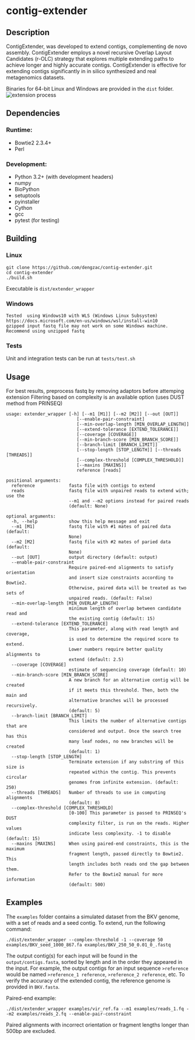 # contig-extender
## Description
ContigExtender, was developed to extend contigs, complementing de novo assembly. ContigExtender employs a novel recursive Overlap Layout Candidates (r-OLC) strategy that explores multiple extending paths to achieve longer and highly accurate contigs. ContigExtender is effective for extending contigs significantly in in silico synthesized and real metagenomics datasets.

Binaries for 64-bit Linux and Windows are provided in the ```dist``` folder.
![extension process](https://i.imgur.com/w4QiDIj.png "extension process")
## Dependencies
### Runtime:
* Bowtie2 2.3.4+
* Perl

### Development: 
* Python 3.2+ (with development headers)
* numpy
* BioPython
* setuptools
* pyinstaller
* Cython
* gcc
* pytest (for testing)

## Building
### Linux
```
git clone https://github.com/dengzac/contig-extender.git
cd contig-extender
./build.sh
```
Executable is ```dist/extender_wrapper```

### Windows
```git clone https://github.com/dengzac/contig-extender.git
Tested  using Windows10 with WLS (Windows Linux Subsystem)
https://docs.microsoft.com/en-us/windows/wsl/install-win10
gzipped input fastq file may not work on some Windows machine.
Recommend using unzipped fastq

```

### Tests
Unit and integration tests can be run at `tests/test.sh`
## Usage
For best results, preprocess fastq by removing adaptors before attemping extension
Filtering based on complexity is an available option (uses DUST method from PRINSEQ)
```
usage: extender_wrapper [-h] [--m1 [M1]] [--m2 [M2]] [--out [OUT]]
                           [--enable-pair-constraint]
                           [--min-overlap-length [MIN_OVERLAP_LENGTH]]
                           [--extend-tolerance [EXTEND_TOLERANCE]]
                           [--coverage [COVERAGE]]
                           [--min-branch-score [MIN_BRANCH_SCORE]]
                           [--branch-limit [BRANCH_LIMIT]]
                           [--stop-length [STOP_LENGTH]] [--threads [THREADS]]
                           [--complex-threshold [COMPLEX_THRESHOLD]]
                           [--maxins [MAXINS]]
                           reference [reads]

positional arguments:
  reference             fasta file with contigs to extend
  reads                 fastq file with unpaired reads to extend with; use the
                        --m1 and --m2 options instead for paired reads
                        (default: None)

optional arguments:
  -h, --help            show this help message and exit
  --m1 [M1]             fastq file with #1 mates of paired data (default:
                        None)
  --m2 [M2]             fastq file with #2 mates of paried data (default:
                        None)
  --out [OUT]           output directory (default: output)
  --enable-pair-constraint
                        Require paired-end alignments to satisfy orientation
                        and insert size constraints according to Bowtie2.
                        Otherwise, paired data will be treated as two sets of
                        unpaired reads. (default: False)
  --min-overlap-length [MIN_OVERLAP_LENGTH]
                        minimum length of overlap between candidate read and
                        the existing contig (default: 15)
  --extend-tolerance [EXTEND_TOLERANCE]
                        This parameter, along with read length and coverage,
                        is used to determine the required score to extend.
                        Lower numbers require better quality alignments to
                        extend (default: 2.5)
  --coverage [COVERAGE]
                        estimate of sequencing coverage (default: 10)
  --min-branch-score [MIN_BRANCH_SCORE]
                        A new branch for an alternative contig will be created
                        if it meets this threshold. Then, both the main and
                        alternative branches will be processed recursively.
                        (default: 5)
  --branch-limit [BRANCH_LIMIT]
                        This limits the number of alternative contigs that are
                        considered and output. Once the search tree has this
                        many leaf nodes, no new branches will be created
                        (default: 1)
  --stop-length [STOP_LENGTH]
                        Terminate extension if any substring of this size is
                        repeated within the contig. This prevents circular
                        genomes from infinite extension. (default: 250)
  --threads [THREADS]   Number of threads to use in computing alignments
                        (default: 8)
  --complex-threshold [COMPLEX_THRESHOLD]
                        [0-100] This parameter is passed to PRINSEQ's DUST
                        complexity filter, is run on the reads. Higher values
                        indicate less complexity. -1 to disable (default: 15)
  --maxins [MAXINS]     When using paired-end constraints, this is the maximum
                        fragment length, passed directly to Bowtie2. This
                        length includes both reads ond the gap between them.
                        Refer to the Bowtie2 manual for more information
                        (default: 500)
```

## Examples
The ```examples``` folder contains a simulated dataset from the BKV genome, with a set of reads and a seed contig. To extend, run the following command:
```
./dist/extender_wrapper --complex-threshold -1 --coverage 50 examples/BKV_seed_1000_867.fa examples/BKV_250_50_0.01_0_.fastq
```
The output contig(s) for each input will be found in the ```output/contigs.fasta```, sorted by length and in the order they appeared in the input. For example, the output contigs for an input sequence ```>reference``` would be named ```>reference_1 reference```, ```>reference_2 reference```, etc. To verify the accuracy of the extended contig, the reference genome is provided in ```BKV.fasta```.

Paired-end example:
```
./dist/extender_wrapper examples/vir_ref.fa --m1 examples/reads_1.fq --m2 examples/reads_2.fq --enable-pair-constraint
```
Paired alignments with incorrect orientation or fragment lengths longer than 500bp are excluded.
